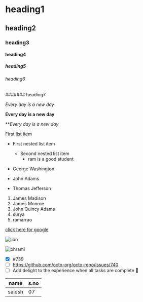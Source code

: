 # heading1
## heading2
### heading3
#### heading4
##### heading5
###### heading6
####### heading7

*Every day is a new day*

**Every day is a new day**

***Every day is a new day*

 First list item
 - First nested list item
    - Second nested list item
      - ram is a good student
 
- George Washington
- John Adams
- Thomas Jefferson

1. James Madison
2. James Monroe
3. John Quincy Adams
4. surya
5. ramarrao


 [click here for google](https://www.google.com/)
 
 ![lion](https://c.tenor.com/XoKrWp9HFoMAAAAC/proud-brahmanandam.gif)
 
 ![bhrami](https://i.pinimg.com/originals/3b/7d/9e/3b7d9e39969f010ebbb9d65003f7ae5b.gif)
 
 - [x] #739
- [ ] https://github.com/octo-org/octo-repo/issues/740
- [ ] Add delight to the experience when all tasks are complete :tada:

name|s.no
-----|-----
saiesh|07

